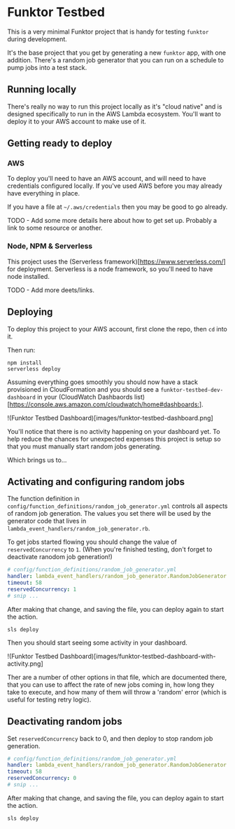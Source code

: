 # Funktor Testbed

This is a very minimal Funktor project that is handy for testing `funktor` during development.

It's the base project that you get by generating a new `funktor` app, with one addition. There's
a random job generator that you can run on a schedule to pump jobs into a test stack.

## Running locally

There's really no way to run this project locally as it's "cloud native" and is designed specifically
to run in the AWS Lambda ecosystem. You'll want to deploy it to your AWS account to make use of it.

## Getting ready to deploy

### AWS

To deploy you'll need to have an AWS account, and will need to have credentials configured locally. If
you've used AWS before you may already have everything in place.

If you have a file at `~/.aws/credentials` then you may be good to go already.

TODO - Add some more details here about how to get set up. Probably a link to some resource or another.

### Node, NPM & Serverless

This project uses the (Serverless framework)[https://www.serverless.com/] for deployment. Serverless
is a node framework, so you'll need to have node installed.

TODO - Add more deets/links.

## Deploying

To deploy this project to your AWS account, first clone the repo, then `cd` into it.

Then run:

```
npm install
serverless deploy
```

Assuming everything goes smoothly you should now have a stack provisioned in CloudFormation and you
should see a `funktor-testbed-dev-dashboard` in your
(CloudWatch Dashbaords list)[https://console.aws.amazon.com/cloudwatch/home#dashboards:].

!(Funktor Testbed Dashboard)[images/funktor-testbed-dashboard.png]

You'll notice that there is no activity happening on your dashboard yet. To help reduce the chances
for unexpected expenses this project is setup so that you must manually start random jobs generating.

Which brings us to...


## Activating and configuring random jobs

The function definition in `config/function_definitions/random_job_generator.yml` controls all aspects
of random job generation. The values you set there will be used by the generator code that lives in
`lambda_event_handlers/random_job_generator.rb`.


To get jobs started flowing you should change the value of `reservedConcurrency` to `1`. (When you're
finished testing, don't forget to deactivate ranodom job generation!)

```yaml
# config/function_definitions/random_job_generator.yml
handler: lambda_event_handlers/random_job_generator.RandomJobGenerator.call
timeout: 58
reservedConcurrency: 1
# snip ...
```

After making that change, and saving the file, you can deploy again to start the action.

```
sls deploy
```

Then you should start seeing some activity in your dashboard.

!(Funktor Testbed Dashboard)[images/funktor-testbed-dashboard-with-activity.png]

Ther are a number of other options in that file, which are documented there, that you can use to
affect the rate of new jobs coming in, how long they take to execute, and how many of them will throw
a 'random' error (which is useful for testing retry logic).


## Deactivating random jobs

Set `reservedConcurrency` back to 0, and then deploy to stop random job generation.

```yaml
# config/function_definitions/random_job_generator.yml
handler: lambda_event_handlers/random_job_generator.RandomJobGenerator.call
timeout: 58
reservedConcurrency: 0
# snip ...
```

After making that change, and saving the file, you can deploy again to start the action.

```
sls deploy
```




